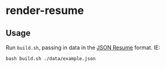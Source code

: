 # render-resume

## Usage

Run `build.sh`, passing in data in the [JSON Resume](https://jsonresume.org/) format. IE:

```
bash build.sh ./data/example.json
```
